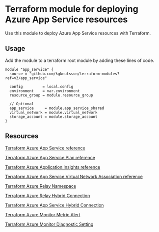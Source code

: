 # Terraform module for deploying Azure App Service resources

Use this module to deploy Azure App Service resources with Terraform.

## Usage

Add the module to a terraform root module by adding these lines of code.

```
module "app_service" {
  source = "github.com/kgknutsson/terraform-modules?ref=v3/app_service"

  config         = local.config
  environment    = var.environment
  resource_group = module.resource_group

  // Optional
  app_service     = module.app_service_shared
  virtual_network = module.virtual_network
  storage_account = module.storage_account
}
```

## Resources

[Terraform Azure App Service reference](https://registry.terraform.io/providers/hashicorp/azurerm/latest/docs/resources/app_service)

[Terraform Azure App Service Plan reference](https://registry.terraform.io/providers/hashicorp/azurerm/latest/docs/resources/app_service_plan)

[Terraform Azure Application Insights reference](https://registry.terraform.io/providers/hashicorp/azurerm/latest/docs/resources/application_insights)

[Terraform Azure App Service Virtual Network Association reference](https://registry.terraform.io/providers/hashicorp/azurerm/latest/docs/resources/app_service_virtual_network_swift_connection)

[Terraform Azure Relay Namespace](https://registry.terraform.io/providers/hashicorp/azurerm/latest/docs/resources/relay_namespace)

[Terraform Azure Relay Hybrid Connection](https://registry.terraform.io/providers/hashicorp/azurerm/latest/docs/resources/relay_hybrid_connection)

[Terraform Azure App Service Hybrid Connection](https://registry.terraform.io/providers/hashicorp/azurerm/latest/docs/resources/app_service_hybrid_connection)

[Terraform Azure Monitor Metric Alert](https://registry.terraform.io/providers/hashicorp/azurerm/latest/docs/resources/monitor_metric_alert)

[Terraform Azure Monitor Diagnostic Setting](https://registry.terraform.io/providers/hashicorp/azurerm/latest/docs/resources/monitor_diagnostic_setting)
